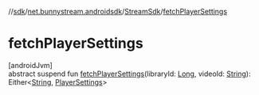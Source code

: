 //[sdk](../../../index.md)/[net.bunnystream.androidsdk](../index.md)/[StreamSdk](index.md)/[fetchPlayerSettings](fetch-player-settings.md)

# fetchPlayerSettings

[androidJvm]\
abstract suspend fun [fetchPlayerSettings](fetch-player-settings.md)(libraryId: [Long](https://kotlinlang.org/api/latest/jvm/stdlib/kotlin/-long/index.html), videoId: [String](https://kotlinlang.org/api/latest/jvm/stdlib/kotlin/-string/index.html)): Either&lt;[String](https://kotlinlang.org/api/latest/jvm/stdlib/kotlin/-string/index.html), [PlayerSettings](../../net.bunnystream.androidsdk.settings.domain.model/-player-settings/index.md)&gt;
